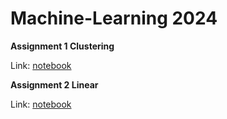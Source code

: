 # Machine-Learning 2024

<b> Assignment 1 Clustering </b>

Link: [notebook](https://github.com/rozaxa/Machine-Learning/blob/main/Clustering/047Clustering_Exercises.ipynb)

<b> Assignment 2 Linear </b>

Link: [notebook](https://github.com/rozaxa/Machine-Learning/blob/main/Linear/025_Exercises.ipynb)

